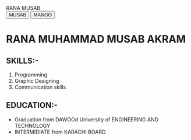 <!DOCTYPE html>
<html lang="en">
<head>
<meta charset="UTF-8">
<meta name="viewport" content="width=device-width, initial-scale=1.0">
<link rel="stylesheet" href="style.css"
<title>RANA MUSAB</title>
</head>
<body>
    <div class="fixed" id="fixed">
<button class="main" id="first" type="button"
oneclick="alert(HELLO, HOW ARE YOU? FROM RANA MUSAB TO YOU. YOUR FORM IS SUBMITED
SUCCESSFULLY)">MUSAB
</button>
<button class="main" id="second" type="button"
oneclick="alert(HELLO, HOW ARE YOU? FROM RANA MUSAB TO YOU. YOUR FORM IS SUBMITED
SUCCESSFULLY)">MANGO
</button>
</div>
<div class="main" id="third">
<h1>RANA MUHAMMAD MUSAB AKRAM</h1>
</div>
<div class="main" id="forth">
<h2 class="main" id="musab">SKILLS:-</h2>
<ol class="main" id="musab1">
<li>Programming</li>
<li>Graphic Designing</li>
<li>Communication skills</li>
</ol>
</div>
<div class="main" id="fifth">
<h2 class="main" id="rana">EDUCATION:-</h2>
<ul>
<li>Graduation from DAWOOd University of ENGINEERING AND TECHNOLOGY</li>
<li>INTERMIDIATE from KARACHI BOARD</li>
</ul>
</div>
</body>
</html>
